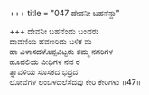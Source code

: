 +++
title = "047 ದೇವನೀ ಬಹನೆನ್ದು"

+++
ದೇವನೀ ಬಹನೆಂದು ಬಂದರು  
ದಾವಣಿಯ ಹವಣರಿದು ಬಳಿಕ ಮ  
ಹಾ ವಿಳಾಸದಳೊಪ್ಪವಿಟ್ಟರು ತಮ್ಮ ನಗರಿಗಳ  
ಹೂವಲಿಯ ವೀಧಿಗಳ ನವ ರ  
ತ್ನಾವಳಿಯ ಸೂಸಕದ ಭದ್ರದ  
ಲೋವೆಗಳ ಲಂಬಳದಲೆಸೆದವು ಕೇರಿ ಕೇರಿಗಳು      ॥47॥